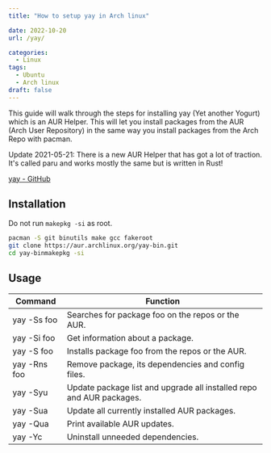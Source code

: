 ```yaml
---
title: "How to setup yay in Arch linux"

date: 2022-10-20
url: /yay/

categories:
  - Linux
tags:
  - Ubuntu
  - Arch linux
draft: false
---
```


This guide will walk through the steps for installing yay (Yet another Yogurt) which is an AUR Helper. This will let you install packages from the AUR (Arch User Repository) in the same way you install packages from the Arch Repo with pacman.

Update 2021-05-21: There is a new AUR Helper that has got a lot of traction. It's called paru and works mostly the same but is written in Rust! 

[yay - GitHub](https://github.com/Jguer/yay)

## Installation

Do not run `makepkg -si` as root.

```bash
pacman -S git binutils make gcc fakeroot
git clone https://aur.archlinux.org/yay-bin.git
cd yay-binmakepkg -si
```

## Usage

| Command | Function |
| --- | --- |
| yay -Ss foo | Searches for package foo on the repos or the AUR. |
| yay -Si foo | Get information about a package. |
| yay -S foo | Installs package foo from the repos or the AUR. |
| yay -Rns foo | Remove package, its dependencies and config files. |
| yay -Syu | Update package list and upgrade all installed repo and AUR packages. |
| yay -Sua | Update all currently installed AUR packages. |
| yay -Qua | Print available AUR updates. |
| yay -Yc | Uninstall unneeded dependencies. |